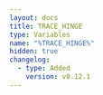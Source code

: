 ```yaml
---
layout: docs
title: TRACE_HINGE
type: Variables
name: "%TRACE_HINGE%"
hidden: true
changelog:
  - type: Added
    version: v0.12.1
---
```

